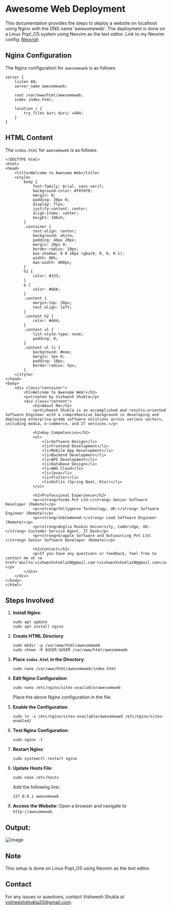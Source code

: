 
# Awesome Web Deployment

This documentation provides the steps to deploy a website on localhost using Nginx with the DNS name 'awesomeweb'. The deployment is done on a Linux Pop!_OS system using Neovim as the text editor.
Link to my Neovim config: [Neovish](https://github.com/vishwesh5544/neovish)

## Nginx Configuration

The Nginx configuration for `awesomeweb` is as follows:

```
server {
    listen 80;
    server_name awesomeweb;

    root /var/www/html/awesomeweb;
    index index.html;

    location / {
        try_files $uri $uri/ =404;
    }
}
```

## HTML Content

The `index.html` for `awesomeweb` is as follows:

```
<!DOCTYPE html>
<html>
<head>
    <title>Welcome to Awesome Web</title>
    <style>
        body {
            font-family: Arial, sans-serif;
            background-color: #f0f0f0;
            margin: 0;
            padding: 20px 0;
            display: flex;
            justify-content: center;
            align-items: center;
            height: 100vh;
        }
        .container {
            text-align: center;
            background: white;
            padding: 40px 20px;
            margin: 20px 0;
            border-radius: 10px;
            box-shadow: 0 0 10px rgba(0, 0, 0, 0.1);
            width: 80%;
            max-width: 800px;
        }
        h1 {
            color: #333;
        }
        p {
            color: #666;
        }
        .content {
            margin-top: 20px;
            text-align: left;
        }
        .content h2 {
            color: #444;
        }
        .content ul {
            list-style-type: none;
            padding: 0;
        }
        .content ul li {
            background: #eee;
            margin: 5px 0;
            padding: 10px;
            border-radius: 5px;
        }
    </style>
</head>
<body>
    <div class="container">
        <h1>Welcome to Awesome Web!</h1>
        <p>Created by Vishwesh Shukla</p>
        <div class="content">
            <h2>About Me</h2>
            <p>Vishwesh Shukla is an accomplished and results-oriented Software Engineer with a comprehensive background in developing and deploying enterprise-grade software solutions across various sectors, including media, e-commerce, and IT services.</p>
            
            <h2>Key Competencies</h2>
            <ul>
                <li>Software Design</li>
                <li>Frontend Development</li>
                <li>Mobile App Development</li>
                <li>Backend Development</li>
                <li>API Development</li>
                <li>Database Design</li>
                <li>AWS Cloud</li>
                <li>Java</li>
                <li>Flutter</li>
                <li>Kotlin (Spring Boot, Ktor)</li>
            </ul>
            
            <h2>Professional Experience</h2>
            <p><strong>Tezda Pvt Ltd:</strong> Senior Software Developer (Remote)</p>
            <p><strong>Tellygence Technology, UK:</strong> Software Engineer (Remote)</p>
            <p><strong>JobCommand:</strong> Lead Software Engineer (Remote)</p>
            <p><strong>Anglia Ruskin University, Cambridge, UK:</strong> Customer Service Agent, IT Desk</p>
            <p><strong>Grapple Software and Outsourcing Pvt Ltd:</strong> Senior Software Developer (Remote)</p>

            <h2>Contact</h2>
            <p>If you have any questions or feedback, feel free to contact me at <a href='mailto:vishweshshukla20@gmail.com'>vishweshshukla20@gmail.com</a>.</p>
        </div>
    </div>
</body>
</html>
```

## Steps Involved

1. **Install Nginx**:
    ```
    sudo apt update
    sudo apt install nginx
    ```

2. **Create HTML Directory**:
    ```
    sudo mkdir -p /var/www/html/awesomeweb
    sudo chown -R $USER:$USER /var/www/html/awesomeweb
    ```

3. **Place `index.html` in the Directory**:
    ```
    sudo nano /var/www/html/awesomeweb/index.html
    ```

4. **Edit Nginx Configuration**:
    ```
    sudo nano /etc/nginx/sites-available/awesomeweb
    ```

    Place the above Nginx configuration in the file.

5. **Enable the Configuration**:
    ```
    sudo ln -s /etc/nginx/sites-available/awesomeweb /etc/nginx/sites-enabled/
    ```

6. **Test Nginx Configuration**:
    ```
    sudo nginx -t
    ```

7. **Restart Nginx**:
    ```
    sudo systemctl restart nginx
    ```

8. **Update Hosts File**:
    ```
    sudo nano /etc/hosts
    ```

    Add the following line:
    ```
    127.0.0.1 awesomeweb
    ```

9. **Access the Website**:
    Open a browser and navigate to `http://awesomeweb`.

## Output: 
![image](https://github.com/user-attachments/assets/47112526-1905-49c9-a23a-49f4c090fb6b)


## Note

This setup is done on Linux Pop!_OS using Neovim as the text editor.

## Contact

For any issues or questions, contact Vishwesh Shukla at <vishweshshukla20@gmail.com>.
